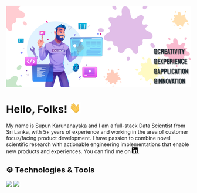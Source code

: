 [![Header](https://github.com/SupunKarunanayaka/SupunKarunanayaka/blob/main/Banner_Readme.jpg "Header")](https://some-url.dev/)

# Hello, Folks! <img src="https://github.com/SupunKarunanayaka/SupunKarunanayaka/blob/main/wave.gif" width="30px">

My name is Supun Karunanayaka and I am a full-stack Data Scientist from Sri Lanka, with 5+ years of experience and working in the area of customer focus/facing product development. I have passion to combine novel scientific research with actionable engineering implementations that enable new products and experiences. You can find me on [![LinkedIn][1.1]][1].

## ⚙️ Technologies & Tools
![](https://img.shields.io/badge/Code-Python-informational?style=plastic&logo=python&logoColor=white&color=2bbc8a)
![](https://img.shields.io/badge/Code-R-informational?style=plastic&logo=R&logoColor=white&color=2bbc8a&?color=FFC107)


<!--
**SupunKarunanayaka/SupunKarunanayaka** is a ✨ _special_ ✨ repository because its `README.md` (this file) appears on your GitHub profile.

Here are some ideas to get you started:

- 🔭 I’m currently working on ...
- 🌱 I’m currently learning ...
- 👯 I’m looking to collaborate on ...
- 🤔 I’m looking for help with ...
- 💬 Ask me about ...
- 📫 How to reach me: ...
- 😄 Pronouns: ...
- ⚡ Fun fact: ...
-->

<!-- icons without padding -->

[1.1]: https://github.com/SupunKarunanayaka/SupunKarunanayaka/blob/main/LinkedIn.png (Linkedin icon)

<!-- links to your social media accounts -->

[1]: www.linkedin.com/in/supunkarunanayaka
